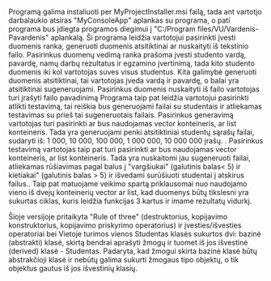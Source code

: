 Programą galima instaliuoti per MyProjectInstaller.msi failą, tada ant vartotjo darbalaukio atsiras "MyConsoleApp" aplankas su programa, o pati programa bus įdiegta programos diegimui į "C:/Program files/VU/Vardenis-Pavardenis" aplankalą.
Ši programa leidžia vartotojui pasirinkti įvesti duomenis ranka, generuoti duomenis atsitiktinai ar nuskaityti iš tekstinio failo. Pasirinkus duomenų vedimą ranka prašoma įvesti studento vardą, pavardę, namų darbų rezultatus ir egzamino įvertinimą, tada kito studento duomenis iki kol vartotojas suves visus studentus. Kita galimybė generuoti duomenis atsitiktinai, tai vartotojas įveda vardą ir pavardę, o balai yra atsitiktinai sugeneruojami. Pasirinkus duomenis nuskaityti iš failo vartotojas turi įrašyti failo pavadinimą Programa taip pat leidžia vartotojui pasirinkti atlikti testavimą, tai reiškia bus generuojami failai su studentais ir atliekamas testavimas su prieš tai sugeneruotais failais. Pasirinkus generavimą vartotojas turi pasirinkti ar bus naudojamas vector konteineris, ar list konteineris. Tada yra generuojami penki atsitiktiniai studentų sąrašų failai, sudaryti iš: 1 000, 10 000, 100 000, 1 000 000, 10 000 000 įrašų. . Pasirinkus testavimą vartotojas taip pat turi pasirinkti ar bus naudojamas vector konteineris, ar list konteineris. Tada yra nuskaitomi jau sugeneruoti failai, atliekamas rūšiavimas pagal balus į "vargšiukai" (galutinis balas< 5) ir kietiakai" (galutinis balas > 5) ir išvedami surūšiuoti studentai į atskirus failus.. Taip pat matuojame veikimo spartą priklausomai nuo naudojamo vieno iš dvejų konteinerių vector ar list, kad duomenys būtų tikslesni yra sukurtas ciklas, kuris leidžia funkcijas 3 kartus ir imame rezultatų vidurkį.

Šioje versijoje pritaikyta "Rule of three" (destruktorius, kopijavimo konstruktorius, kopijavimo priskyrimo operatorius) ir įvesties/išvesties operatoriai bei Vietoje turimos vienos Studentas klasės sukurtos dvi: bazinė (abstrakti) klasė, skirtą bendrai aprašyti žmogų ir tuomet iš jos išvestinė (derived) klasė - Studentas. Padaryta, kad žmogui skirta bazinė klasė būtų abstrakčioji klasė ir nebūtų galima sukurti žmogaus tipo objektų, o tik objektus gautus iš jos išvestinių klasių.

